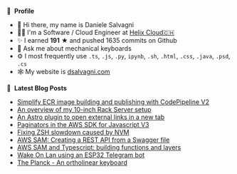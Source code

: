 👀 &nbsp;**Profile**
- 👋 Hi there, my name is Daniele Salvagni
- 👨‍💻 I'm a Software / Cloud Engineer at [Helix Cloud🇨🇭](https://www.helixcloud.ch/)
- ✨ I earned **191** ★ and pushed 1635 commits on Github
- 💬 Ask me about mechanical keyboards
- ⚙️ I most frequently use `.ts`, `.js`, `.py`, `ipynb`, `.sh`, `.html`, `.css`, `.java`, `.psd`, `.cs`
- 🕸️ My website is [dsalvagni.com](https://dsalvagni.com)

📕 &nbsp;**Latest Blog Posts**
- [Simplify ECR image building and publishing with CodePipeline V2](https://dsalvagni.com/b/simplify-ecr-image-building-and-publishing-with-codepipeline/)
- [An overview of my 10-inch Rack Server setup](https://dsalvagni.com/b/an-overview-of-my-10-inch-rack-server-setup/)
- [An Astro plugin to open external links in a new tab](https://dsalvagni.com/b/astro-plugin-open-external-links-in-new-tab/)
- [Paginators in the AWS SDK for Javascript V3](https://dsalvagni.com/b/paginators-in-the-aws-sdk-for-javascript-v3/)
- [Fixing ZSH slowdown caused by NVM](https://dsalvagni.com/b/fixing-zsh-slowdown-caused-by-nvm)
- [AWS SAM: Creating a REST API from a Swagger file](https://dsalvagni.com/b/aws-sam-rest-api-from-swagger-file)
- [AWS SAM and Typescript: building functions and layers](https://dsalvagni.com/b/aws-sam-and-typescript-building-functions-and-layers)
- [Wake On Lan using an ESP32 Telegram bot](https://dsalvagni.com/b/embedded-telegram-bot-for-wake-on-lan-pc)
- [The Planck - An ortholinear keyboard](https://dsalvagni.com/b/the-planck-an-ortholinear-keyboard)
